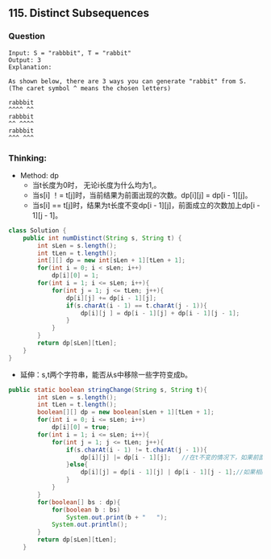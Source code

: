 ## 115. Distinct Subsequences

### Question
```
Input: S = "rabbbit", T = "rabbit"
Output: 3
Explanation:

As shown below, there are 3 ways you can generate "rabbit" from S.
(The caret symbol ^ means the chosen letters)

rabbbit
^^^^ ^^
rabbbit
^^ ^^^^
rabbbit
^^^ ^^^
```

### Thinking:
* Method: dp
	* 当t长度为0时， 无论i长度为什么均为1,。
	* 当s[i] ！= t[j]时，当前结果为前面出现的次数。dp[i][j] = dp[i - 1][j]。
	* 当s[i] == t[j]时，结果为t长度不变dp[i - 1][j]，前面成立的次数加上dp[i - 1][j - 1]。

```Java
class Solution {
    public int numDistinct(String s, String t) {
        int sLen = s.length();
        int tLen = t.length();
        int[][] dp = new int[sLen + 1][tLen + 1];
        for(int i = 0; i < sLen; i++)
            dp[i][0] = 1;
        for(int i = 1; i <= sLen; i++){
            for(int j = 1; j <= tLen; j++){
                dp[i][j] += dp[i - 1][j];
                if(s.charAt(i - 1) == t.charAt(j - 1)){
                    dp[i][j ] = dp[i - 1][j] + dp[i - 1][j - 1];
                }
            }
        }
        return dp[sLen][tLen];
    }
}
```

* 延伸：s,t两个字符串，能否从s中移除一些字符变成b。
```Java
public static boolean stringChange(String s, String t){
		int sLen = s.length();
		int tLen = t.length();
		boolean[][] dp = new boolean[sLen + 1][tLen + 1];
		for(int i = 0; i <= sLen; i++)
			dp[i][0] = true;
		for(int i = 1; i <= sLen; i++){
			for(int j = 1; j <= tLen; j++){
				if(s.charAt(i - 1) != t.charAt(j - 1)){
					dp[i][j] |= dp[i - 1][j];	//在t不变的情况下，如果前面成功了就一直成功。
				}else{
					dp[i][j] = dp[i - 1][j] | dp[i - 1][j - 1];//如果相同仍然是前面成功就一直成功，但是要多加一个条件，就是S，T长度各减一的情况下如果成功，当前也是成功的，所以同样成功。
				}
			}
		}
		for(boolean[] bs : dp){
			for(boolean b : bs)
				System.out.print(b + "   ");
			System.out.println();
		}
		return dp[sLen][tLen];
	}
```